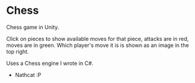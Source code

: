 # Chess
Chess game in Unity.

Click on pieces to show available moves for that piece, attacks are in red, moves are in green.
Which player's move it is is shown as an image in the top right.

Uses a Chess engine I wrote in C#.

 - Nathcat :P

